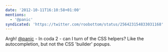 ```yaml
---
date: '2012-10-11T16:10:58+01:00'
mentions:
  - '@panic'
syndicated: 'https://twitter.com/roobottom/status/256423154833031168'
---
```

Argh! [@panic](https://twitter.com/@panic) - In coda 2 - can I turn of the CSS helpers? Like the autocompletion, but not the CSS 'builder' popups.
